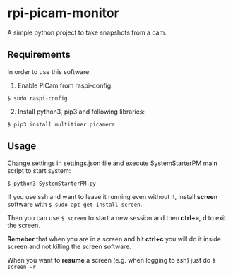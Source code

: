 # rpi-picam-monitor
A simple python project to take snapshots from a cam.

## Requirements
In order to use this software:
1. Enable PiCam from raspi-config:
```
$ sudo raspi-config
```

2. Install python3, pip3 and following libraries:
```
$ pip3 install multitimer picamera
```
## Usage

Change settings in settings.json file and execute SystemStarterPM main script to start system:
```
$ python3 SystemStarterPM.py
```
If you use ssh and want to leave it running even without it, install **screen** software with ```$ sudo apt-get install screen```.

Then you can use ```$ screen``` to start a new session and then **ctrl+a**, **d** to exit the screen.

**Remeber** that when you are in a screen and hit **ctrl+c** you will do it inside screen and not killing the screen software.

When you want to **resume** a screen (e.g. when logging to ssh) just do ```$ screen -r```
